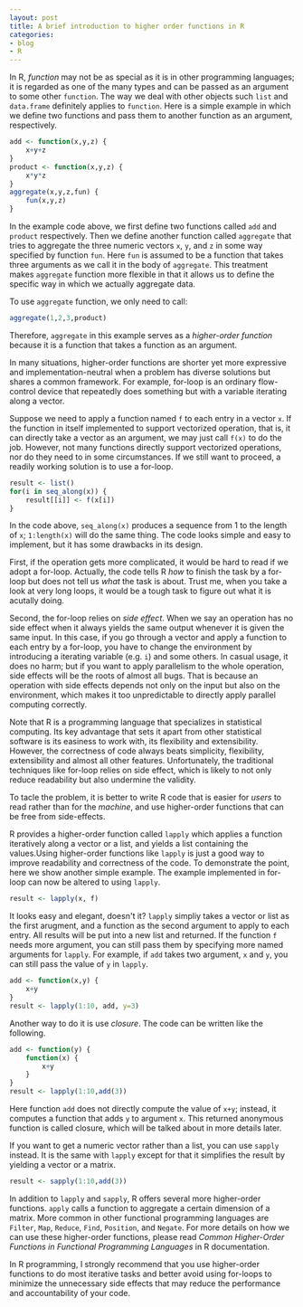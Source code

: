 ```yaml
---
layout: post
title: A brief introduction to higher order functions in R
categories:
- blog
- R
---
```


In R, *function* may not be as special as it is in other programming languages; it is regarded as one of the many types and can be passed as an argument to some other `function`. The way we deal with other objects such `list` and `data.frame` definitely applies to `function`. Here is a simple example in which we define two functions and pass them to another function as an argument, respectively.

```r
add <- function(x,y,z) {
    x+y+z
}
product <- function(x,y,z) {
    x*y*z
}
aggregate(x,y,z,fun) {
    fun(x,y,z)
}
```

In the example code above, we first define two functions called `add` and `product` respectively. Then we define another function called `aggregate` that tries to aggregate the three numeric vectors `x`, `y`, and `z` in some way specified by function `fun`. Here `fun` is assumed to be a function that takes three arguments as we call it in the body of `aggregate`. This treatment makes `aggregate` function more flexible in that it allows us to define the specific way in which we actually aggregate data.

To use `aggregate` function, we only need to call:

```r
aggregate(1,2,3,product)
```

Therefore, `aggregate` in this example serves as a *higher-order function* because it is a function that takes a function as an argument.

In many situations, higher-order functions are shorter yet more expressive and implementation-neutral when a problem has diverse solutions but shares a common framework. For example, for-loop is an ordinary flow-control device that repeatedly does something but with a variable iterating along a vector.

Suppose we need to apply a function named `f` to each entry in a vector `x`. If the function in itself implemented to support vectorized operation, that is, it can directly take a vector as an argument, we may just call `f(x)` to do the job. However, not many functions directly support vectorized operations, nor do they need to in some circumstances. If we still want to proceed, a readily working solution is to use a for-loop.

```r
result <- list()
for(i in seq_along(x)) {
    result[[i]] <- f(x[i])
}
```

In the code above, `seq_along(x)` produces a sequence from 1 to the length of 
`x`; `1:length(x)` will do the same thing. The code looks simple and easy to implement, but it has some drawbacks in its design. 

First, if the operation gets more complicated, it would be hard to read if we adopt a for-loop. Actually, the code tells R *how* to finish the task by a for-loop but does not tell us *what* the task is about. Trust me, when you take a look at very long loops, it would be a tough task to figure out what it is acutally doing. 

Second, the for-loop relies on *side effect*. When we say an operation has no side effect when it always yields the same output whenever it is given the same input. In this case, if you go through a vector and apply a function to each entry by a for-loop, you have to change the environment by introducing a iterating variable (e.g. `i`) and some others. In casual usage, it does no harm; but if you want to apply parallelism to the whole operation, side effects will be the roots of almost all bugs. That is because an operation with side effects depends not only on the input but also on the environment, which makes it too unpredictable to directly apply parallel computing correctly.

Note that R is a programming language that specializes in statistical computing. Its key advantage that sets it apart from other statistical software is its easiness to work with, its flexibility and extensibility. However, the correctness of code always beats simplicity, flexibility, extensibility and almost all other features. Unfortunately, the traditional techniques like for-loop relies on side effect, which is likely to not only reduce readability but also undermine the validity. 

To tacle the problem, it is better to write R code that is easier for *users* to read rather than for the *machine*, and use higher-order functions that can be free from side-effects.

R provides a higher-order function called `lapply` which applies a function iteratively along a vector or a list, and yields a list containing the values.Using higher-order functions like `lapply` is just a good way to improve readability and correctness of the code. To demonstrate the point, here we show another simple example. The example implemented in for-loop can now be altered to using `lapply`.

```r
result <- lapply(x, f)
```

It looks easy and elegant, doesn't it? `lapply` simpliy takes a vector or list as the first arugment, and a function as the second argument to apply to each entry. All results will be put into a new list and returned. If the function `f` needs more argument, you can still pass them by specifying more named arguments for `lapply`. For example, if `add` takes two argument, `x` and `y`, you can still pass the value of `y` in `lapply`.

```r
add <- function(x,y) {
    x+y
}
result <- lapply(1:10, add, y=3)
```

Another way to do it is use *closure*. The code can be written like the following.

```r
add <- function(y) {
    function(x) {
        x+y
    }
}
result <- lapply(1:10,add(3))
```

Here function `add` does not directly compute the value of `x+y`; instead, it computes a function that adds `y` to argument `x`. This returned anonymous function is called closure, which will be talked about in more details later.

If you want to get a numeric vector rather than a list, you can use `sapply` instead. It is the same with `lapply` except for that it simplifies the result by yielding a vector or a matrix.

```r
result <- sapply(1:10,add(3))
```

In addition to `lapply` and `sapply`, R offers several more higher-order functions. `apply` calls a function to aggregate a certain dimension of a matrix. More common in other functional programming languages are `Filter`, `Map`, `Reduce`, `Find`, `Position`, and `Negate`. For more details on how we can use these higher-order functions, please read *Common Higher-Order Functions in Functional Programming Languages* in R documentation.

In R programming, I strongly recommend that you use higher-order functions to do most iterative tasks and better avoid using for-loops to minimize the unnecessary side effects that may reduce the performance and accountability of your code.